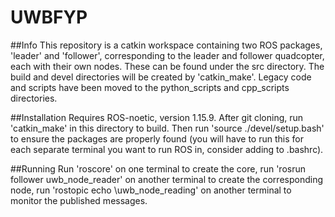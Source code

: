 # UWBFYP

##Info
This repository is a catkin workspace containing two ROS packages, 'leader' and 'follower', corresponding to the leader and follower quadcopter, each with their own nodes. These can be found under the src directory. The build and devel directories will be created by 'catkin\_make'. Legacy code and scripts have been moved to the python\_scripts and cpp\_scripts directories.

##Installation
Requires ROS-noetic, version 1.15.9. After git cloning, run 'catkin\_make' in this directory to build. Then run 'source ./devel/setup.bash' to ensure the packages are properly found (you will have to run this for each separate terminal you want to run ROS in, consider adding to .bashrc).

##Running
Run 'roscore' on one terminal to create the core, run 'rosrun follower uwb\_node\_reader' on another terminal to create the corresponding node, run 'rostopic echo \uwb\_node\_reading' on another terminal to monitor the published messages.
